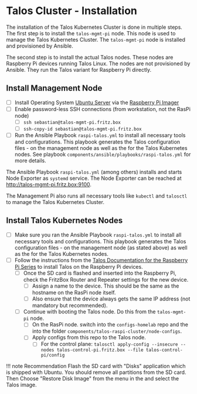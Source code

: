 # Talos Cluster - Installation

The installation of the Talos Kubernetes Cluster is done in multiple steps. The first step is to install the `talos-mgmt-pi` node. This node is used to manage the Talos Kubernetes Cluster. The `talos-mgmt-pi` node is installed and provisioned by Ansible.

The second step is to install the actual Talos nodes. These nodes are Raspberry Pi devices running Talos Linux. The nodes are not provisioned by Ansible. They run the Talos variant for Raspberry Pi directly.

## Install Management Node

- [ ] Install Operating System [Ubuntu Server](https://ubuntu.com) via the [Raspberry Pi Imager](https://www.raspberrypi.com/software)
- [ ] Enable password-less SSH connections (from workstation, not the RasPi node)
    - [ ] `ssh sebastian@talos-mgmt-pi.fritz.box`
    - [ ] `ssh-copy-id sebastian@talos-mgmt-pi.fritz.box`
- [ ] Run the Ansible Playbook `raspi-talos.yml` to install all necessary tools and configurations. This playbook generates the Talos configuration files - on the management node as well as the for the Talos Kubernetes nodes. See playbook `components/ansible/playbooks/raspi-talos.yml` for more details.

The Ansible Playbook `raspi-talos.yml` (among others) installs and starts Node Exporter as `systemd` service. The Node Exporter can be reached at <http://talos-mgmt-pi.fritz.box:9100>.

The Management Pi also runs all necessary tools like `kubectl` and `talosctl` to manage the Talos Kubernetes Cluster.

## Install Talos Kubernetes Nodes

- [ ] Make sure you ran the Ansible Playbook `raspi-talos.yml` to install all necessary tools and configurations. This playbook generates the Talos configuration files - on the management node (as stated above) as well as the for the Talos Kubernetes nodes.
- [ ] Follow the instructions from the [Talos Documentation for the Raspberry Pi Series](https://www.talos.dev/v1.8/talos-guides/install/single-board-computers/rpi_generic) to install Talos on the Raspberry Pi devices.
    - [ ] Once the SD card is flashed and inserted into the Raspberry Pi, check the FritzBox Router and Repeater settings for the new device.
        - [ ] Assign a name to the device. This should be the same as the hostname on the RasPi node itself.
        - [ ] Also ensure that the device always gets the same IP address (not mandatory but recommended).
    - [ ] Continue with booting the Talos node. Do this from the `talos-mgmt-pi` node.
        - [ ] On the RasPi node. switch into the `configs-homelab` repo and the into the folder `components/talos-raspi-cluster/node-configs`.
        - [ ] Apply configs from this repo to the Talos node.
            - [ ] For the control plane: `talosctl apply-config --insecure --nodes talos-control-pi.fritz.box --file talos-control-pi/config`

!!! note Recommendation
    Flash the SD card with "Disks" application which is shipped with Ubuntu. You should remove all partitions from the SD card. Then Choose "Restore Disk Image" from the menu in the and select the Talos image.
